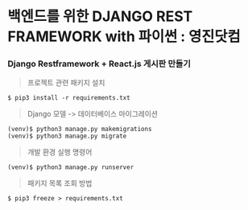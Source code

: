 # 백엔드를 위한 DJANGO REST FRAMEWORK with 파이썬 : 영진닷컴
### Django Restframework + React.js 게시판 만들기

> 프로젝트 관련 패키지 설치
```
$ pip3 install -r requirements.txt
```

> Django 모델 -> 데이터베이스 마이그레이션
```
(venv)$ python3 manage.py makemigrations
(venv)$ python3 manage.py migrate
```

> 개발 환경 실행 명령어
```
(venv)$ python3 manage.py runserver
```


> 패키지 목록 조회 방법
```
$ pip3 freeze > requirements.txt
```